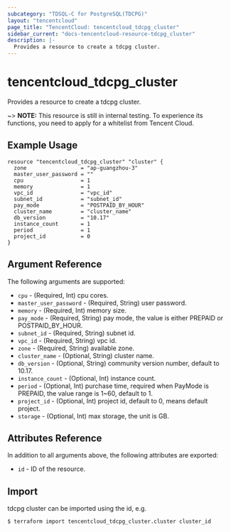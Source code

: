 ```yaml
---
subcategory: "TDSQL-C for PostgreSQL(TDCPG)"
layout: "tencentcloud"
page_title: "TencentCloud: tencentcloud_tdcpg_cluster"
sidebar_current: "docs-tencentcloud-resource-tdcpg_cluster"
description: |-
  Provides a resource to create a tdcpg cluster.
---
```


# tencentcloud_tdcpg_cluster

Provides a resource to create a tdcpg cluster.

~> **NOTE:** This resource is still in internal testing. To experience its functions, you need to apply for a whitelist from Tencent Cloud.

## Example Usage

```hcl
resource "tencentcloud_tdcpg_cluster" "cluster" {
  zone                 = "ap-guangzhou-3"
  master_user_password = ""
  cpu                  = 1
  memory               = 1
  vpc_id               = "vpc_id"
  subnet_id            = "subnet_id"
  pay_mode             = "POSTPAID_BY_HOUR"
  cluster_name         = "cluster_name"
  db_version           = "10.17"
  instance_count       = 1
  period               = 1
  project_id           = 0
}
```

## Argument Reference

The following arguments are supported:

* `cpu` - (Required, Int) cpu cores.
* `master_user_password` - (Required, String) user password.
* `memory` - (Required, Int) memory size.
* `pay_mode` - (Required, String) pay mode, the value is either PREPAID or POSTPAID_BY_HOUR.
* `subnet_id` - (Required, String) subnet id.
* `vpc_id` - (Required, String) vpc id.
* `zone` - (Required, String) available zone.
* `cluster_name` - (Optional, String) cluster name.
* `db_version` - (Optional, String) community version number, default to 10.17.
* `instance_count` - (Optional, Int) instance count.
* `period` - (Optional, Int) purchase time, required when PayMode is PREPAID, the value range is 1~60, default to 1.
* `project_id` - (Optional, Int) project id, default to 0, means default project.
* `storage` - (Optional, Int) max storage, the unit is GB.

## Attributes Reference

In addition to all arguments above, the following attributes are exported:

* `id` - ID of the resource.



## Import

tdcpg cluster can be imported using the id, e.g.
```
$ terraform import tencentcloud_tdcpg_cluster.cluster cluster_id
```


